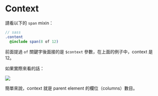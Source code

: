 # Context

請看以下的 `span` mixin：

```sass
// sass
.content
  @include span(8 of 12)
```

前面提過 `of` 關鍵字後面接的是 `$context` 參數，在上面的例子中，context 是 12。

如果實際來看的話：

![](https://i.imgur.com/ONXb2fC.png)

簡單來說，context 就是 parent element 的欄位（columns）數目。
